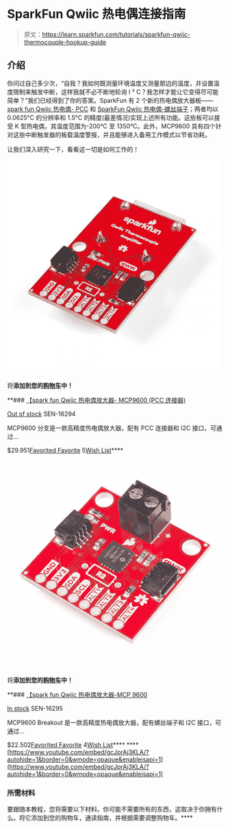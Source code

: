 # SparkFun Qwiic 热电偶连接指南

> 原文：<https://learn.sparkfun.com/tutorials/sparkfun-qwiic-thermocouple-hookup-guide>

## 介绍

你问过自己多少次，“自我？我如何既测量环境温度又测量那边的温度，并设置温度限制来触发中断，这样我就不必不断地轮询 I ² C？我怎样才能让它变得尽可能简单？”我们已经得到了你的答案。SparkFun 有 2 个新的热电偶放大器板——[spark fun Qwiic 热电偶- PCC](https://www.sparkfun.com/products/16294) 和 [SparkFun Qwiic 热电偶-螺丝端子](https://www.sparkfun.com/products/16295)；两者均以 0.0625°C 的分辨率和 1.5°C 的精度(最差情况)实现上述所有功能。这些板可以接受 K 型热电偶，其温度范围为-200°C 至 1350°C。此外，MCP9600 具有四个针对这些中断触发器的板载温度警报，并且能够进入备用工作模式以节省功耗。

让我们深入研究一下，看看这一切是如何工作的！

[![SparkFun Qwiic Thermocouple Amplifier - MCP9600 (PCC Connector)](img/e9f597259df235b2c2edfe0009890f3b.png)](https://www.sparkfun.com/products/16294) 

将**添加到您的[购物车](https://www.sparkfun.com/cart)中！**

 **### [【spark fun Qwiic 热电偶放大器- MCP9600 (PCC 连接器)](https://www.sparkfun.com/products/16294)

[Out of stock](https://learn.sparkfun.com/static/bubbles/ "out of stock") SEN-16294

MCP9600 分支是一款高精度热电偶放大器，配有 PCC 连接器和 I2C 接口，可通过…

$29.951[Favorited Favorite](# "Add to favorites") 5[Wish List](# "Add to wish list")****[![SparkFun Qwiic Thermocouple Amplifier - MCP9600 (Screw Terminals)](img/4f195385f91c5b569ab0d35f19a32fc0.png)](https://www.sparkfun.com/products/16295) 

将**添加到您的[购物车](https://www.sparkfun.com/cart)中！**

 **### [【spark fun Qwiic 热电偶放大器-MCP 9600](https://www.sparkfun.com/products/16295)

[In stock](https://learn.sparkfun.com/static/bubbles/ "in stock") SEN-16295

MCP9600 Breakout 是一款高精度热电偶放大器，配有螺丝端子和 I2C 接口，可通过…

$22.502[Favorited Favorite](# "Add to favorites") 4[Wish List](# "Add to wish list")**** ****[https://www.youtube.com/embed/gcJprAj3KLA/?autohide=1&border=0&wmode=opaque&enablejsapi=1](https://www.youtube.com/embed/gcJprAj3KLA/?autohide=1&border=0&wmode=opaque&enablejsapi=1)

### 所需材料

要跟随本教程，您将需要以下材料。你可能不需要所有的东西，这取决于你拥有什么。将它添加到您的购物车，通读指南，并根据需要调整购物车。****
